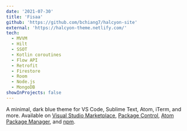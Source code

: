 ```yaml
---
date: '2021-07-30'
title: 'Fisaa'
github: 'https://github.com/bchiang7/halcyon-site'
external: 'https://halcyon-theme.netlify.com/'
tech:
  - MVVM
  - Hilt
  - SSOT
  - Kotlin coroutines
  - Flow API
  - Retrofit
  - Firestore
  - Room
  - Node.js
  - MongoDB
showInProjects: false
---
```


A minimal, dark blue theme for VS Code, Sublime Text, Atom, iTerm, and more. Available on [Visual Studio Marketplace](https://marketplace.visualstudio.com/items?itemName=brittanychiang.halcyon-vscode), [Package Control](https://packagecontrol.io/packages/Halcyon%20Theme), [Atom Package Manager](https://atom.io/themes/halcyon-syntax), and [npm](https://www.npmjs.com/package/hyper-halcyon-theme).
